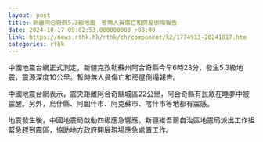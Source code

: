 ```yaml
---
layout: post
title: 新疆阿合奇縣5.3級地震　暫無人員傷亡和房屋倒塌報告
date: 2024-10-17 09:02:53.000000000 +08:00
link: https://news.rthk.hk/rthk/ch/component/k2/1774913-20241017.htm
categories: rthk
---
```


中國地震台網正式測定，新疆克孜勒蘇州阿合奇縣今早6時23分，發生5.3級地震，震源深度10公里。暫時無人員傷亡和房屋倒塌報告。

中國地震台網表示，震央距離阿合奇縣城區22公里，阿合奇縣有民眾在睡夢中被震醒。另外，烏什縣、阿圖什市、阿克蘇市、喀什市等地都有震感。

地震發生後，中國地震局啟動四級應急響應。新疆維吾爾自治區地震局派出工作組緊急趕到震區，協助地方政府開展現場應急處置工作。
